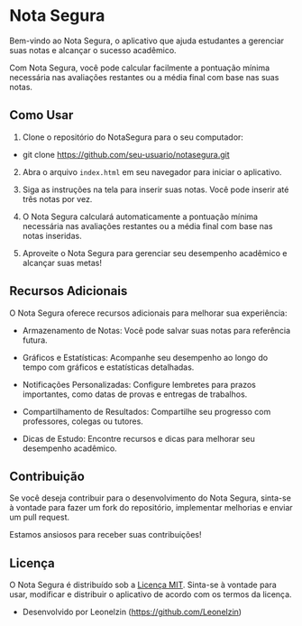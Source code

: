 # Nota Segura

Bem-vindo ao Nota Segura, o aplicativo que ajuda estudantes a gerenciar suas notas e alcançar o sucesso acadêmico. 

Com Nota Segura, você pode calcular facilmente a pontuação mínima necessária nas avaliações restantes ou a média final com base nas suas notas.

## Como Usar

1. Clone o repositório do NotaSegura para o seu computador:

- git clone https://github.com/seu-usuario/notasegura.git

2. Abra o arquivo `index.html` em seu navegador para iniciar o aplicativo.

3. Siga as instruções na tela para inserir suas notas. Você pode inserir até três notas por vez.

4. O Nota Segura calculará automaticamente a pontuação mínima necessária nas avaliações restantes ou a média final com base nas notas inseridas.

5. Aproveite o Nota Segura para gerenciar seu desempenho acadêmico e alcançar suas metas!

## Recursos Adicionais

O Nota Segura oferece recursos adicionais para melhorar sua experiência:

- Armazenamento de Notas: Você pode salvar suas notas para referência futura.

- Gráficos e Estatísticas: Acompanhe seu desempenho ao longo do tempo com gráficos e estatísticas detalhadas.

- Notificações Personalizadas: Configure lembretes para prazos importantes, como datas de provas e entregas de trabalhos.

- Compartilhamento de Resultados: Compartilhe seu progresso com professores, colegas ou tutores.

- Dicas de Estudo: Encontre recursos e dicas para melhorar seu desempenho acadêmico.

## Contribuição

Se você deseja contribuir para o desenvolvimento do Nota Segura, sinta-se à vontade para fazer um fork do repositório, implementar melhorias e enviar um pull request. 

Estamos ansiosos para receber suas contribuições!

## Licença

O Nota Segura é distribuído sob a [Licença MIT](https://eagletecnologia.com/sistema-de-gestao-empresarial/agilidade/nota-segura). Sinta-se à vontade para usar, modificar e distribuir o aplicativo de acordo com os termos da licença.

- Desenvolvido por Leonelzin (https://github.com/Leonelzin)